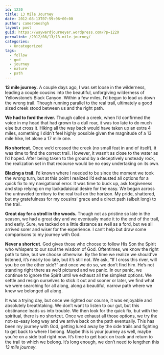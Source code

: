 ```yaml
---
id: 1220
title: 13 Mile Journey
date: 2012-08-13T07:59:06+00:00
author: cameroneshgh
layout: post
guid: https://waywardjourneyer.wordpress.com/?p=1220
permalink: /2012/08/13/13-mile-journey/
categories:
  - Uncategorized
tags:
  - follow
  - god
  - journey
  - nature
  - path
---
```

**13 mile journey.** A couple days ago, I was set loose in the wilderness, leading a couple cousins into the beautiful, unforgiving wilderness of Yellowstone&#8217;s Black Canyon. Within a few miles, I&#8217;d begun to lead us down the wrong trail. Though running parallel to the real trail, ultimately a good sized creek stood between us and the right path.

**We had to ford the river.** Though called a creek, when I&#8217;d confirmed the voice in my head that had grown to a dull roar, it was too late to do much else but cross it. Hiking all the way back would have taken up an extra 4 miles, something I didn&#8217;t feel highly possible given the magnitude of a 13 mile hike, let alone a 17 mile one.

**No shortcut.** Once we&#8217;d crossed the creek (no small feat in and of itself), it was time to find the correct trail. However, it wasn&#8217;t as close to the water as I&#8217;d hoped. After being taken to the ground by a deceptively unsteady rock, the realization set in that recourse would be no easy undertaking on its own.

**Blazing a trail.** I&#8217;d known where I needed to be since the moment we took the wrong turn, but at this point I realized I&#8217;d exhausted all options for a quick fix to my navigational error. It was time to buck up, ask forgiveness and stop relying on my lackadaisical desire for the easy. We began across the untraveled territory to the real trail on the horizon. My pride, shattered, but my gratefulness for my cousins&#8217; grace and a direct path (albeit long) to the trail.

**Great day for a stroll in the woods.** Though not as pristine so late in the season, we had a great day and we eventually made it to the end of the trail, and early. Sure, we tacked on a little distance as well as a ford, but we all arrived sorer and wiser for the experience. I can&#8217;t help but draw some comparisons to my journey with God.

**Never a shortcut.** God gives those who choose to follow His Son the Spirit who whispers to our soul the wisdom of God. Oftentimes, we know the right path to take, but we choose otherwise. By the time we realize we should&#8217;ve listened, it&#8217;s nearly too late, but it&#8217;s still not. We ask, &#8220;If I cross this river, will you be on the other side?&#8221; and once we do so, we don&#8217;t find him. He&#8217;s not standing right there as we&#8217;d pictured and we panic. In our panic, we continue to ignore the Spirit until we exhaust all the simplest options. We settle and resign ourselves to stick it out and sooner or later, we find what we were searching for all along, along a beautiful, narrow path where we knew we belonged all along.

It was a trying day, but once we righted our course, it was enjoyable and absolutely breathtaking. We don&#8217;t want to listen to our gut, but this obstinance leads us into trouble. We then look for the quick fix, but with the spiritual, there is no shortcut. Once we exhaust all those options, we try the not-so-easy long way and we arrive back on the path eventually. This has been my journey with God, getting lured away by the side trails and fighting to get back to where I belong. Maybe this is your journey as well, maybe you&#8217;re on a side trail right now. It&#8217;s time to get back on track and return to the trail to which we belong. It&#8217;s long enough, we don&#8217;t need to lengthen this _13 mile journey_.